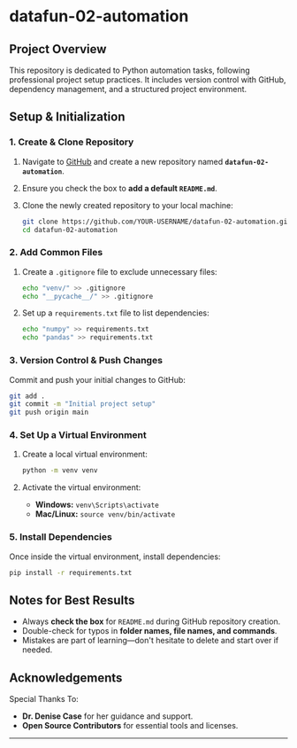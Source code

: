 # datafun-02-automation

## Project Overview
This repository is dedicated to Python automation tasks, following professional project setup practices. It includes version control with GitHub, dependency management, and a structured project environment.

## Setup & Initialization

### 1. **Create & Clone Repository**
1. Navigate to [GitHub](https://github.com/) and create a new repository named **`datafun-02-automation`**.
2. Ensure you check the box to **add a default `README.md`**.
3. Clone the newly created repository to your local machine:

   ```bash
   git clone https://github.com/YOUR-USERNAME/datafun-02-automation.git
   cd datafun-02-automation
   ```

### 2. **Add Common Files**
1. Create a `.gitignore` file to exclude unnecessary files:

   ```bash
   echo "venv/" >> .gitignore
   echo "__pycache__/" >> .gitignore
   ```

2. Set up a `requirements.txt` file to list dependencies:

   ```bash
   echo "numpy" >> requirements.txt
   echo "pandas" >> requirements.txt
   ```

### 3. **Version Control & Push Changes**
Commit and push your initial changes to GitHub:

   ```bash
   git add .
   git commit -m "Initial project setup"
   git push origin main
   ```

### 4. **Set Up a Virtual Environment**
1. Create a local virtual environment:

   ```bash
   python -m venv venv
   ```

2. Activate the virtual environment:
   - **Windows:** `venv\Scripts\activate`
   - **Mac/Linux:** `source venv/bin/activate`

### 5. **Install Dependencies**
Once inside the virtual environment, install dependencies:

   ```bash
   pip install -r requirements.txt
   ```

## Notes for Best Results
- Always **check the box** for `README.md` during GitHub repository creation.
- Double-check for typos in **folder names, file names, and commands**.
- Mistakes are part of learning—don't hesitate to delete and start over if needed.

## Acknowledgements
Special Thanks To:
- **Dr. Denise Case** for her guidance and support.
- **Open Source Contributors** for essential tools and licenses.

---